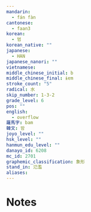```yaml
---
mandarin:
  - fán fàn
cantonese:
  - faan3
korean:
  - 범
korean_native: ""
japanese:
  - HAN
japanese_nanori: ""
vietnamese:
middle_chinese_initial: b
middle_chinese_final: ɨɐm
stroke_count: "5"
radical: 水
skip_number: 1-3-2
grade_level: 6
pos: ""
english:
  - overflow
羅馬字: bam
韓文: 밤
joyo_level: ""
hsk_level: ""
hanmun_edu_level: ""
danayo_id: 6208
mc_id: 2701
graphemic_classification: 象形
stand_in: 氾濫
aliases:
---
```


# Notes
